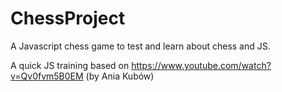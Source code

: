 # ChessProject
A Javascript chess game to test and learn about chess and JS.

A quick JS training based on https://www.youtube.com/watch?v=Qv0fvm5B0EM (by Ania Kubów)
